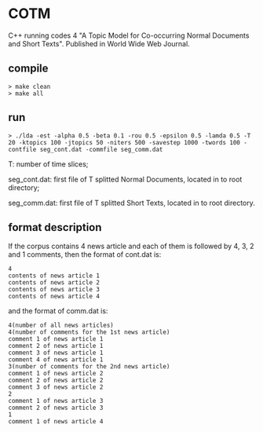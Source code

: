 # COTM
C++ running codes 4 "A Topic Model for Co-occurring Normal Documents and Short Texts". Published in World Wide Web Journal.

## compile
	> make clean
	> make all

## run
	> ./lda -est -alpha 0.5 -beta 0.1 -rou 0.5 -epsilon 0.5 -lamda 0.5 -T 20 -ktopics 100 -jtopics 50 -niters 500 -savestep 1000 -twords 100 -contfile seg_cont.dat -commfile seg_comm.dat

T: number of time slices;

seg_cont.dat: first file of T splitted Normal Documents, located in to root directory;

seg_comm.dat: first file of T splitted Short Texts, located in to root directory.

## format description
If the corpus contains 4 news article and each of them is followed by 4, 3, 2 and 1 comments, then the format of cont.dat is:
	
	4
	contents of news article 1
	contents of news article 2
	contents of news article 3
	contents of news article 4

and the format of comm.dat is:

	4(number of all news articles)
	4(number of comments for the 1st news article)
	comment 1 of news article 1
	comment 2 of news article 1
	comment 3 of news article 1
	comment 4 of news article 1
	3(number of comments for the 2nd news article)
	comment 1 of news article 2
	comment 2 of news article 2
	comment 3 of news article 2
	2
	comment 1 of news article 3
	comment 2 of news article 3
	1
	comment 1 of news article 4
